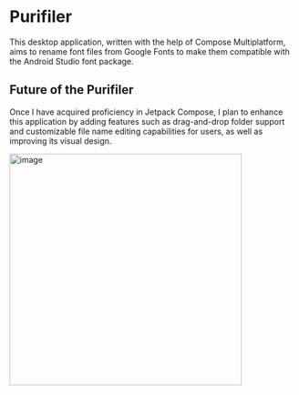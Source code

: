 # Purifiler
This desktop application, written with the help of Compose Multiplatform, aims to rename font files from Google Fonts to make them compatible with the Android Studio font package.

## Future of the Purifiler
Once I have acquired proficiency in Jetpack Compose, I plan to enhance this application by adding features such as drag-and-drop folder support and customizable file name editing capabilities for users, as well as improving its visual design.

<img width="407" alt="image" src="https://user-images.githubusercontent.com/69902076/234634561-a6c35ff3-af77-4232-b905-3050cf6450e5.png">
